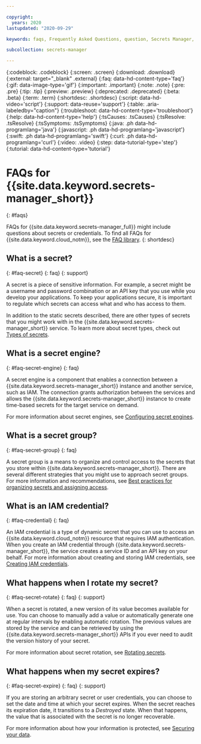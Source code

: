 ```yaml
---

copyright:
  years: 2020
lastupdated: "2020-09-29"

keywords: faqs, Frequently Asked Questions, question, Secrets Manager, dynamic what is a secret, what is an arbitrary secret, what is an IAM credential, arbitrary secret, IAM credential, what happens when secret expires 

subcollection: secrets-manager

---
```


{:codeblock: .codeblock}
{:screen: .screen}
{:download: .download}
{:external: target="_blank" .external}
{:faq: data-hd-content-type='faq'}
{:gif: data-image-type='gif'}
{:important: .important}
{:note: .note}
{:pre: .pre}
{:tip: .tip}
{:preview: .preview}
{:deprecated: .deprecated}
{:beta: .beta}
{:term: .term}
{:shortdesc: .shortdesc}
{:script: data-hd-video='script'}
{:support: data-reuse='support'}
{:table: .aria-labeledby="caption"}
{:troubleshoot: data-hd-content-type='troubleshoot'}
{:help: data-hd-content-type='help'}
{:tsCauses: .tsCauses}
{:tsResolve: .tsResolve}
{:tsSymptoms: .tsSymptoms}
{:java: .ph data-hd-programlang='java'}
{:javascript: .ph data-hd-programlang='javascript'}
{:swift: .ph data-hd-programlang='swift'}
{:curl: .ph data-hd-programlang='curl'}
{:video: .video}
{:step: data-tutorial-type='step'}
{:tutorial: data-hd-content-type='tutorial'}

# FAQs for {{site.data.keyword.secrets-manager_short}}
{: #faqs}


FAQs for {{site.data.keyword.secrets-manager_full}} might include questions about secrets or credentials. To find all FAQs for {{site.data.keyword.cloud_notm}}, see the [FAQ library](/docs/faqs).
{: shortdesc}


## What is a secret?
{: #faq-secret}
{: faq}
{: support}

A secret is a piece of sensitive information. For example, a secret might be a username and password combination or an API key that you use while you develop your applications. To keep your applications secure, it is important to regulate which secrets can access what and who has access to them. 

In addition to the static secrets described, there are other types of secrets that you might work with in the {{site.data.keyword.secrets-manager_short}} service. To learn more about secret types, check out [Types of secrets](/docs/secrets-manager?topic=secrets-manager-secret-basics#secret-types).

## What is a secret engine?
{: #faq-secret-engine}
{: faq}

A secret engine is a component that enables a connection between a {{site.data.keyword.secrets-manager_short}} instance and another service, such as IAM. The connection grants authorization between the services and allows the {{site.data.keyword.secrets-manager_short}} instance to create time-based secrets for the target service on demand.

For more information about secret engines, see [Configuring secret engines](/docs/secrets-manager?topic=secrets-manager-secret-engines).

## What is a secret group?
{: #faq-secret-group}
{: faq}

A secret group is a means to organize and control access to the secrets that you store within {{site.data.keyword.secrets-manager_short}}. There are several different strategies that you might use to approach secret groups. For more information and recommendations, see [Best practices for organizing secrets and assigning access](/docs/secrets-manager?topic=secrets-manager-best-practices-organize-secrets).


## What is an IAM credential?
{: #faq-credential}
{: faq}

An IAM credential is a type of dynamic secret that you can use to access an {{site.data.keyword.cloud_notm}} resource that requires IAM authentication. When you create an IAM credential through {{site.data.keyword.secrets-manager_short}}, the service creates a service ID and an API key on your behalf. For more information about creating and storing IAM credentials, see [Creating IAM credentials](/docs/secrets-manager?topic=secrets-manager-store-secrets#store-user-credentials).


## What happens when I rotate my secret?
{: #faq-secret-rotate}
{: faq}
{: support}

When a secret is rotated, a new version of its value becomes available for use. You can choose to manually add a value or automatically generate one at regular intervals by enabling automatic rotation. The previous values are stored by the service and can be retrieved by using the {{site.data.keyword.secrets-manager_short}} APIs if you ever need to audit the version history of your secret. 

For more information about secret rotation, see [Rotating secrets](/docs/secrets-manager?topic=secrets-manager-rotate-secrets).

## What happens when my secret expires?
{: #faq-secret-expire}
{: faq}
{: support}

If you are storing an arbitrary secret or user credentials, you can choose to set the date and time at which your secret expires. When the secret reaches its expiration date, it transitions to a *Destroyed* state. When that happens, the value that is associated with the secret is no longer recoverable.

For more information about how your information is protected, see [Securing your data](/docs/secrets-manager?topic=secrets-manager-mng-data).

